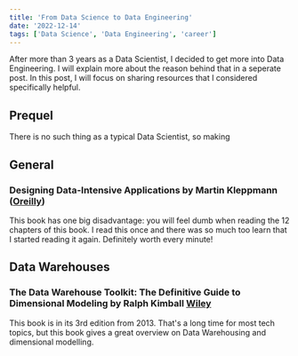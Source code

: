 ```yaml
---
title: 'From Data Science to Data Engineering'
date: '2022-12-14'
tags: ['Data Science', 'Data Engineering', 'career']
---
```


After more than 3 years as a Data Scientist, I decided to get more into Data Engineering. I will explain more about the reason behind that in a seperate post. In this post, I will focus on sharing resources that I considered specifically helpful.

## Prequel

There is no such thing as a typical Data Scientist, so making

## General

### Designing Data-Intensive Applications by Martin Kleppmann ([Oreilly](https://learning.oreilly.com/library/view/-/9781491903063/))

This book has one big disadvantage: you will feel dumb when reading the 12 chapters of this book. I read this once and there was so much too learn that I started reading it again. Definitely worth every minute!

## Data Warehouses

### The Data Warehouse Toolkit: The Definitive Guide to Dimensional Modeling by Ralph Kimball [Wiley](https://www.wiley.com/en-us/The+Data+Warehouse+Toolkit:+The+Definitive+Guide+to+Dimensional+Modeling,+3rd+Edition-p-9781118530801)

This book is in its 3rd edition from 2013. That's a long time for most tech topics, but this book gives a great overview on Data Warehousing and dimensional modelling.
